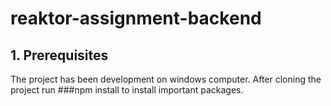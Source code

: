 # reaktor-assignment-backend

## 1. Prerequisites

The project has been development on windows computer. After cloning the project run ###npm install to install important packages.
